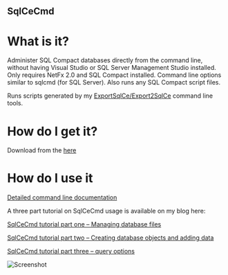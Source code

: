 ## SqlCeCmd

# What is it?

Administer SQL Compact databases directly from the command line, without having Visual Studio or SQL Server Management Studio installed. Only requires NetFx 2.0 and SQL Compact installed. Command line options similar to sqlcmd (for SQL Server). Also runs any SQL Compact script files. 

Runs scripts generated by my [ExportSqlCe/Export2SqlCe](https://github.com/ErikEJ/SqlCeToolbox) command line tools.

# How do I get it?

Download from the [here](https://github.com/ErikEJ/SqlCeCmd/releases)

# How do I use it

[Detailed command line documentation](https://github.com/ErikEJ/SqlCeCmd/wiki)

A three part tutorial on SqlCeCmd usage is available on my blog here: 

[SqlCeCmd tutorial part one – Managing database files](http://erikej.blogspot.com/2009/04/sqlcecmd-tutorial-part-one-managing.html)

[SqlCeCmd tutorial part two – Creating database objects and adding data](http://erikej.blogspot.com/2009/05/sqlcecmd-tutorial-part-two-creating.html)

[SqlCeCmd tutorial part three – query options](http://erikej.blogspot.com/2009/07/sqlcecmd-tutorial-part-three-query.html)

![Screenshot](https://github.com/ErikEJ/SqlCeCmd/blob/master/img/sqlcmd.png)
